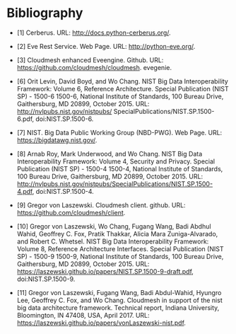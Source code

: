 # Bibliography

* [1] Cerberus. URL: <http://docs.python-cerberus.org/>.

* [2] Eve Rest Service. Web Page. URL: <http://python-eve.org/>.

* [3] Cloudmesh enhanced Eveengine. Github. URL:
  <https://github.com/cloudmesh/cloudmesh>. evegenie.

* [6] Orit Levin, David Boyd, and Wo Chang. NIST Big Data
  Interoperability Framework: Volume 6, Reference Architecture. Special
  Publication (NIST SP) - 1500-6 1500-6, National Institute of Standards,
  100 Bureau Drive, Gaithersburg, MD 20899, October 2015. URL:
  <http://nvlpubs.nist.gov/nistpubs/>
  SpecialPublications/NIST.SP.1500-6.pdf, doi:NIST.SP.1500-6.

* [7] NIST. Big Data Public Working Group (NBD-PWG). Web Page. URL:
  <https://bigdatawg.nist.gov/>.

* [8] Arnab Roy, Mark Underwood, and Wo Chang. NIST Big Data
  Interoperability Framework: Volume 4, Security and Privacy. Special
  Publication (NIST SP) - 1500-4 1500-4, National Institute of Standards,
  100 Bureau Drive, Gaithersburg, MD 20899, October 2015. URL:
  <http://nvlpubs.nist.gov/nistpubs/SpecialPublications/NIST.SP.1500-4.pdf>, doi:NIST.SP.1500-4.

* [9] Gregor von Laszewski. Cloudmesh client. github. URL:
  <https://github.com/cloudmesh/client>.

* [10] Gregor von Laszewski, Wo Chang, Fugang Wang, Badi Abdhul Wahid,
  Geoffrey C. Fox, Pratik Thakkar, Alicia Mara Zuniga-Alvarado, and Robert
  C. Whetsel. NIST Big Data Interoperability Framework: Volume 8,
  Reference Architecture Interfaces. Special Publication (NIST SP) -
  1500-9 1500-9, National Institute of Standards, 100 Bureau Drive,
  Gaithersburg, MD 20899, October 2015.
  URL: <https://laszewski.github.io/papers/NIST.SP.1500-9-draft.pdf>, doi:NIST.SP.1500-9.

* [11] Gregor von Laszewski, Fugang Wang, Badi Abdul-Wahid, Hyungro Lee,
  Geoffrey C. Fox, and Wo Chang. Cloudmesh in support of the nist big data
  architecture framework. Technical report, Indiana University,
  Bloomington, IN 47408, USA, April 2017. URL:
  <https://laszewski.github.io/papers/vonLaszewski-nist.pdf>.

